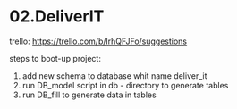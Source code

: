 # 02.DeliverIT
trello:
https://trello.com/b/lrhQFJFo/suggestions

steps to boot-up project:

1. add new schema to database whit name deliver_it
2. run DB_model script in db - directory to generate tables
3. run DB_fill to generate data in tables